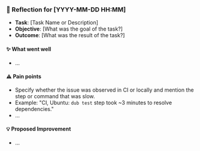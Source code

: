 <!-- reflection-template:start -->
### :book: Reflection for [YYYY-MM-DD HH:MM]
  - **Task**: [Task Name or Description]
  - **Objective**: [What was the goal of the task?]
  - **Outcome**: [What was the result of the task?]

#### :sparkles: What went well
  - …

#### :warning: Pain points
  - Specify whether the issue was observed in CI or locally and mention the step or command that was slow.
  - Example: "CI, Ubuntu: `dub test` step took ~3 minutes to resolve dependencies."
  - …

#### :bulb: Proposed Improvement
  - …
<!-- reflection-template:end -->
